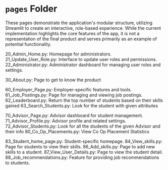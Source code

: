 # `pages` Folder

These pages demonstrate the application's modular structure, utilizing Streamlit to create an interactive, role-based experience. While the current implementation highlights the core features of the app, it is not a representation of the final product and serves primarily as an example of potential functionality.


20_Admin_Home.py: Homepage for administrators.
21_Update_User_Role.py: Interface to update user roles and permissions.
22_Administrator.py: Administrator dashboard for managing user roles and settings.

30_About.py: Page to get to know the product

60_Employer_Page.py: Employer-specific features and tools.
61_Job_Postings.py: Page for managing and viewing job postings.
62_Leaderboard.py: Return the top number of students based on their skills gained
63_Search_Students.py: Look for the student with given attributes

70_Advisor_Page.py: Advisor dashboard for student management.
71_Advisor_Profile.py: Advisor profile and related settings.
72_Advisor_Students.py: Look for all the students of the given Advisor and their info
80_Co_Op_Placements.py: View Co Op Placement Statistics

83_Student_home_page.py: Student-specific homepage.
84_View_skills.py: Page for students to view their skills.
86_Add_skills.py: Page to add new skills to a student.
87_View_User_Details.py: Page to view the student detail.
88_Job_recommendations.py: Feature for providing job recommendations to students.
